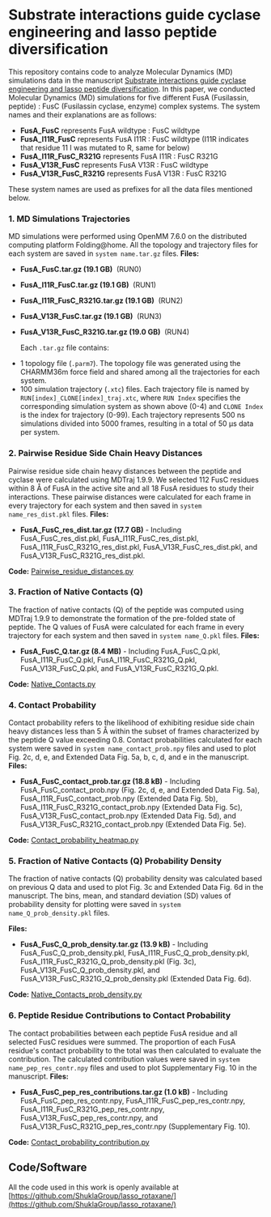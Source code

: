 #	Substrate interactions guide cyclase engineering and lasso peptide diversification

This repository contains code to analyze Molecular Dynamics (MD) simulations data in the manuscript [Substrate interactions guide cyclase engineering and lasso peptide diversification](https://www.nature.com/articles/s41589-024-01727-w). In this paper, we conducted Molecular Dynamics (MD) simulations for five different FusA (Fusilassin, peptide) : FusC (Fusilassin cyclase, enzyme) complex systems. The system names and their explanations are as follows:

* **FusA_FusC** represents FusA wildtype : FusC wildtype
* **FusA_I11R_FusC** represents FusA I11R : FusC wildtype (I11R indicates that residue 11 I was mutated to R, same for below)
* **FusA_I11R_FusC_R321G** represents FusA I11R : FusC R321G
* **FusA_V13R_FusC** represents FusA V13R : FusC wildtype
* **FusA_V13R_FusC_R321G** represents FusA V13R : FusC R321G

These system names are used as prefixes for all the data files mentioned below.

### 1. MD Simulations Trajectories

MD simulations were performed using OpenMM 7.6.0 on the distributed computing platform Folding@home. All the topology and trajectory files for each system are saved in `system name.tar.gz` files.
**Files:**

* **FusA_FusC.tar.gz (19.1 GB)**  (RUN0)
* **FusA_I11R_FusC.tar.gz (19.1 GB)**  (RUN1)
* **FusA_I11R_FusC_R321G.tar.gz (19.1 GB)**  (RUN2)
* **FusA_V13R_FusC.tar.gz (19.1 GB)**  (RUN3)
* **FusA_V13R_FusC_R321G.tar.gz (19.0 GB)**  (RUN4)

  Each `.tar.gz` file contains:

- 1 topology file (`.parm7`). The topology file was generated using the CHARMM36m force field and shared among all the trajectories for each system.
- 100 simulation trajectory (`.xtc`) files. Each trajectory file is named by `RUN[index]_CLONE[index]_traj.xtc`, where `RUN Index` specifies the corresponding simulation system as shown above (0-4) and `CLONE Index` is the index for trajectory (0-99). Each trajectory represents 500 ns simulations divided into 5000 frames, resulting in a total of 50 μs data per system.

### 2. Pairwise Residue Side Chain Heavy Distances

Pairwise residue side chain heavy distances between the peptide and cyclase were calculated using MDTraj 1.9.9. We selected 112 FusC residues within 8 Å of FusA in the active site and all 18 FusA residues to study their interactions. These pairwise distances were calculated for each frame in every trajectory for each system and then saved in `system name_res_dist.pkl` files.
**Files:**

* **FusA_FusC_res_dist.tar.gz (17.7 GB)** - Including FusA_FusC_res_dist.pkl, FusA_I11R_FusC_res_dist.pkl, FusA_I11R_FusC_R321G_res_dist.pkl, FusA_V13R_FusC_res_dist.pkl, and FusA_V13R_FusC_R321G_res_dist.pkl.

**Code:** [Pairwise_residue_distances.py](https://github.com/ShuklaGroup/lasso_rotaxane/blob/main/Pairwise_residue_distances.py)

### 3. Fraction of Native Contacts (Q)

The fraction of native contacts (Q) of the peptide was computed using MDTraj 1.9.9 to demonstrate the formation of the pre-folded state of peptide. The Q values of FusA were calculated for each frame in every trajectory for each system and then saved in `system name_Q.pkl` files.
**Files:**

* **FusA_FusC_Q.tar.gz (8.4 MB)** - Including FusA_FusC_Q.pkl, FusA_I11R_FusC_Q.pkl, FusA_I11R_FusC_R321G_Q.pkl, FusA_V13R_FusC_Q.pkl, and FusA_V13R_FusC_R321G_Q.pkl.

**Code:** [Native_Contacts.py](https://github.com/ShuklaGroup/lasso_rotaxane/blob/main/Native_Contacts.py)

### 4. Contact Probability

Contact probability refers to the likelihood of exhibiting residue side chain heavy distances less than 5 Å within the subset of frames characterized by the peptide Q value exceeding 0.8. Contact probabilities calculated for each system were saved in `system name_contact_prob.npy` files and used to plot Fig. 2c, d, e, and Extended Data Fig. 5a, b, c, d, and e in the manuscript.
**Files:**

* **FusA_FusC_contact_prob.tar.gz (18.8 kB)** - Including FusA_FusC_contact_prob.npy (Fig. 2c, d, e, and Extended Data Fig. 5a), FusA_I11R_FusC_contact_prob.npy (Extended Data Fig. 5b), FusA_I11R_FusC_R321G_contact_prob.npy (Extended Data Fig. 5c), FusA_V13R_FusC_contact_prob.npy (Extended Data Fig. 5d), and FusA_V13R_FusC_R321G_contact_prob.npy (Extended Data Fig. 5e).

**Code:** [Contact_probability_heatmap.py](https://github.com/ShuklaGroup/lasso_rotaxane/blob/main/Contact_probability_heatmap.py)

### 5. Fraction of Native Contacts (Q) Probability Density

The fraction of native contacts (Q) probability density was calculated based on previous Q data and used to plot Fig. 3c and Extended Data Fig. 6d in the manuscript. The bins, mean, and standard deviation (SD) values of probability density for plotting were saved in `system name_Q_prob_density.pkl` files.

**Files:**

* **FusA_FusC_Q_prob_density.tar.gz (13.9 kB)** - Including FusA_FusC_Q_prob_density.pkl, FusA_I11R_FusC_Q_prob_density.pkl, FusA_I11R_FusC_R321G_Q_prob_density.pkl (Fig. 3c), FusA_V13R_FusC_Q_prob_density.pkl, and FusA_V13R_FusC_R321G_Q_prob_density.pkl (Extended Data Fig. 6d).

**Code:** [Native_Contacts_prob_density.py](https://github.com/ShuklaGroup/lasso_rotaxane/blob/main/Native_Contacts_prob_density.py)

### 6. Peptide Residue Contributions to Contact Probability

The contact probabilities between each peptide FusA residue and all selected FusC residues were summed. The proportion of each FusA residue's contact probability to the total was then calculated to evaluate the contribution. The calculated contribution values were saved in `system name_pep_res_contr.npy` files and used to plot Supplementary Fig. 10 in the manuscript.
**Files:**

* **FusA_FusC_pep_res_contributions.tar.gz (1.0 kB)** - Including FusA_FusC_pep_res_contr.npy, FusA_I11R_FusC_pep_res_contr.npy, FusA_I11R_FusC_R321G_pep_res_contr.npy, FusA_V13R_FusC_pep_res_contr.npy, and FusA_V13R_FusC_R321G_pep_res_contr.npy (Supplementary Fig. 10).

**Code:** [Contact_probability_contribution.py](https://github.com/ShuklaGroup/lasso_rotaxane/blob/main/Contact_probability_contribution.py)

## Code/Software

All the code used in this work is openly available at [https://github.com/ShuklaGroup/lasso_rotaxane/](https://github.com/ShuklaGroup/lasso_rotaxane/)
